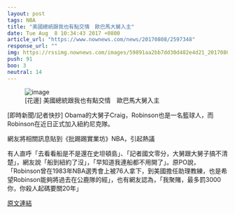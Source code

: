 ```yaml
---
layout: post
tags: NBA
title: "美國總統跟我也有點交情　歐巴馬大舅入主"
date: Tue Aug  8 10:34:43 2017 +0800
article_url: "https://www.nownews.com/news/20170808/2597348"
response_url: ""
img: https://rssimg.nownews.com/images/59891aa2bb7dd30d482e4d21_201708080957.jpg
push: 91
boo: 3
neutral: 14
---
```


<figure>
<img src="https://rssimg.nownews.com/images/59891aa2bb7dd30d482e4d21_201708080957.jpg" alt="image">
<figcaption>
[花邊] 美國總統跟我也有點交情　歐巴馬大舅入主
</figcaption>
</figure>



[即時新聞/記者快抄] Obama的大舅子Craig，Robinson也是一名籃球人，而Robinson在近日正式加入紐約尼克隊。

網友將相關訊息貼到《批踢踢實業坊》NBA，引起熱議

有人直呼「去看看船是不是還在史坦頓島」、「記者國文零分，大舅跟大舅子搞不清楚」，網友說「船到紐約了沒」，「早知道我連船都不用開了」。原PO說，「Robinson曾在1983年NBA選秀會上被76人拿下，到美國擔任助理教練，也是希望Robinson能夠將過去在公鹿隊的經」，也有網友認為，「我聚賭，最多罰3000你，你殺人起碼要關20年」

<a href = "https://www.ptt.cc/bbs/NBA/M.1502159686.A.26D.html">原文連結</a>

